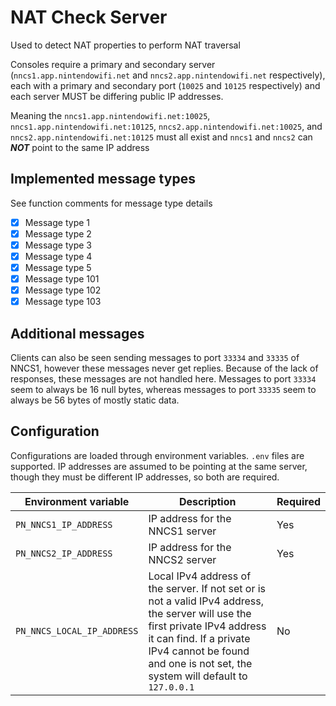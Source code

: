 # NAT Check Server
Used to detect NAT properties to perform NAT traversal

Consoles require a primary and secondary server (`nncs1.app.nintendowifi.net` and `nncs2.app.nintendowifi.net` respectively), each with a primary and secondary port (`10025` and `10125` respectively) and each server MUST be differing public IP addresses.

Meaning the `nncs1.app.nintendowifi.net:10025`, `nncs1.app.nintendowifi.net:10125`, `nncs2.app.nintendowifi.net:10025`, and `nncs2.app.nintendowifi.net:10125` must all exist and `nncs1` and `nncs2` can _**NOT**_ point to the same IP address

## Implemented message types
See function comments for message type details

- [x] Message type 1
- [x] Message type 2
- [x] Message type 3
- [x] Message type 4
- [x] Message type 5
- [x] Message type 101
- [x] Message type 102
- [x] Message type 103

## Additional messages
Clients can also be seen sending messages to port `33334` and `33335` of NNCS1, however these messages never get replies. Because of the lack of responses, these messages are not handled here. Messages to port `33334` seem to always be 16 null bytes, whereas messages to port `33335` seem to always be 56 bytes of mostly static data.

## Configuration

Configurations are loaded through environment variables. `.env` files are supported. IP addresses are assumed to be pointing at the same server, though they must be different IP addresses, so both are required.

| Environment variable       | Description                                                                                                                                                                                                                               | Required |
| -------------------------- | ----------------------------------------------------------------------------------------------------------------------------------------------------------------------------------------------------------------------------------------- | -------- |
| `PN_NNCS1_IP_ADDRESS`      | IP address for the NNCS1 server                                                                                                                                                                                                           | Yes      |
| `PN_NNCS2_IP_ADDRESS`      | IP address for the NNCS2 server                                                                                                                                                                                                           | Yes      |
| `PN_NNCS_LOCAL_IP_ADDRESS` | Local IPv4 address of the server. If not set or is not a valid IPv4 address, the server will use the first private IPv4 address it can find. If a private IPv4 cannot be found and one is not set, the system will default to `127.0.0.1` | No       |
